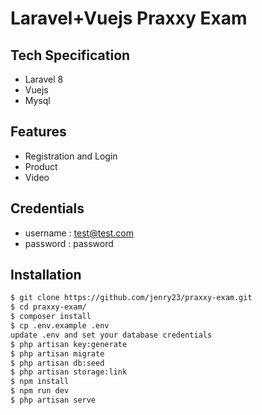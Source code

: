 
# Laravel+Vuejs Praxxy Exam

## Tech Specification

- Laravel 8
- Vuejs
- Mysql

## Features
- Registration and Login
- Product
- Video

## Credentials
- username : test@test.com
- password : password

## Installation

```bash
$ git clone https://github.com/jenry23/praxxy-exam.git
$ cd praxxy-exam/
$ composer install
$ cp .env.example .env
update .env and set your database credentials
$ php artisan key:generate
$ php artisan migrate
$ php artisan db:seed
$ php artisan storage:link
$ npm install
$ npm run dev
$ php artisan serve

```
